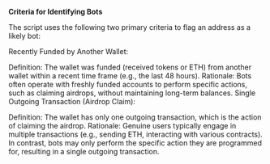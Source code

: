 **Criteria for Identifying Bots**

The script uses the following two primary criteria to flag an address as a likely bot:

Recently Funded by Another Wallet:

Definition: The wallet was funded (received tokens or ETH) from another wallet within a recent time frame (e.g., the last 48 hours).
Rationale: Bots often operate with freshly funded accounts to perform specific actions, such as claiming airdrops, without maintaining long-term balances.
Single Outgoing Transaction (Airdrop Claim):

Definition: The wallet has only one outgoing transaction, which is the action of claiming the airdrop.
Rationale: Genuine users typically engage in multiple transactions (e.g., sending ETH, interacting with various contracts). In contrast, bots may only perform the specific action they are programmed for, resulting in a single outgoing transaction.
